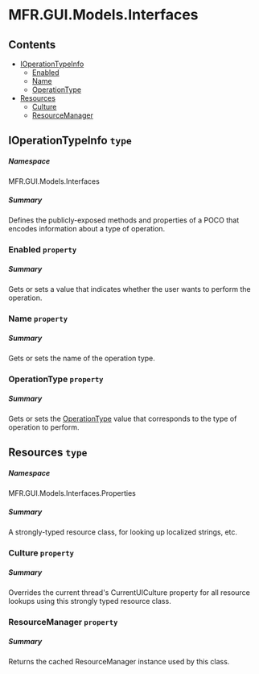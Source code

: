 <a name='assembly'></a>
# MFR.GUI.Models.Interfaces

## Contents

- [IOperationTypeInfo](#T-MFR-GUI-Models-Interfaces-IOperationTypeInfo 'MFR.GUI.Models.Interfaces.IOperationTypeInfo')
  - [Enabled](#P-MFR-GUI-Models-Interfaces-IOperationTypeInfo-Enabled 'MFR.GUI.Models.Interfaces.IOperationTypeInfo.Enabled')
  - [Name](#P-MFR-GUI-Models-Interfaces-IOperationTypeInfo-Name 'MFR.GUI.Models.Interfaces.IOperationTypeInfo.Name')
  - [OperationType](#P-MFR-GUI-Models-Interfaces-IOperationTypeInfo-OperationType 'MFR.GUI.Models.Interfaces.IOperationTypeInfo.OperationType')
- [Resources](#T-MFR-GUI-Models-Interfaces-Properties-Resources 'MFR.GUI.Models.Interfaces.Properties.Resources')
  - [Culture](#P-MFR-GUI-Models-Interfaces-Properties-Resources-Culture 'MFR.GUI.Models.Interfaces.Properties.Resources.Culture')
  - [ResourceManager](#P-MFR-GUI-Models-Interfaces-Properties-Resources-ResourceManager 'MFR.GUI.Models.Interfaces.Properties.Resources.ResourceManager')

<a name='T-MFR-GUI-Models-Interfaces-IOperationTypeInfo'></a>
## IOperationTypeInfo `type`

##### Namespace

MFR.GUI.Models.Interfaces

##### Summary

Defines the publicly-exposed methods and properties of a POCO that encodes
information about a type of operation.

<a name='P-MFR-GUI-Models-Interfaces-IOperationTypeInfo-Enabled'></a>
### Enabled `property`

##### Summary

Gets or sets a value that indicates whether the user wants to perform the
operation.

<a name='P-MFR-GUI-Models-Interfaces-IOperationTypeInfo-Name'></a>
### Name `property`

##### Summary

Gets or sets the name of the operation type.

<a name='P-MFR-GUI-Models-Interfaces-IOperationTypeInfo-OperationType'></a>
### OperationType `property`

##### Summary

Gets or sets the [OperationType](#T-MFR-Operations-Constants-OperationType 'MFR.Operations.Constants.OperationType') value
that corresponds to the type of operation to perform.

<a name='T-MFR-GUI-Models-Interfaces-Properties-Resources'></a>
## Resources `type`

##### Namespace

MFR.GUI.Models.Interfaces.Properties

##### Summary

A strongly-typed resource class, for looking up localized strings, etc.

<a name='P-MFR-GUI-Models-Interfaces-Properties-Resources-Culture'></a>
### Culture `property`

##### Summary

Overrides the current thread's CurrentUICulture property for all
  resource lookups using this strongly typed resource class.

<a name='P-MFR-GUI-Models-Interfaces-Properties-Resources-ResourceManager'></a>
### ResourceManager `property`

##### Summary

Returns the cached ResourceManager instance used by this class.
